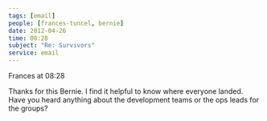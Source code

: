 ```yaml
---
tags: [email]
people: [frances-tuncel, bernie]
date: 2012-04-26
time: 08:28
subject: "Re: Survivors"
service: email
---
```


Frances at 08:28

Thanks for this Bernie. I find it helpful to know where everyone landed. Have you heard anything about the development teams or the ops leads for the groups?

